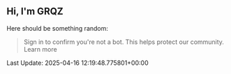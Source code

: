 ## Hi, I'm GRQZ
Here should be something random:  
> Sign in to confirm you're not a bot. This helps protect our community. Learn more


Last Update: 2025-04-16 12:19:48.775801+00:00
